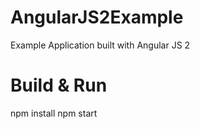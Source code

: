 # AngularJS2Example
Example Application built with Angular JS 2

# Build & Run

npm install
npm start
